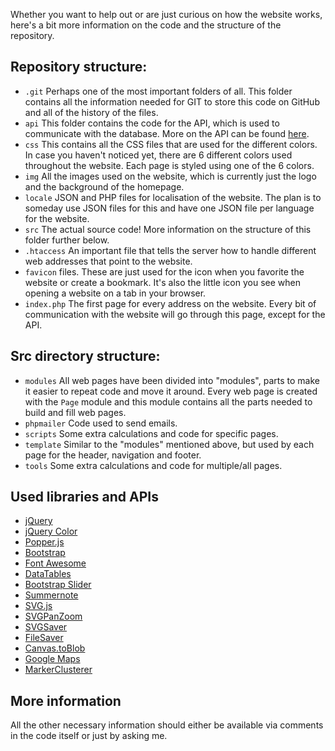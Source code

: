 Whether you want to help out or are just curious on how the website works, here's a bit more information on the code and the structure of the repository.

## Repository structure:
* `.git` Perhaps one of the most important folders of all. This folder contains all the information needed for GIT to store this code on GitHub and all of the history of the files.
* `api` This folder contains the code for the API, which is used to communicate with the database. More on the API can be found [here](https://github.com/ProDeoProductions/ProDeoWebsite/wiki/API).
* `css` This contains all the CSS files that are used for the different colors. In case you haven't noticed yet, there are 6 different colors used throughout the website. Each page is styled using one of the 6 colors.
* `img` All the images used on the website, which is currently just the logo and the background of the homepage.
* `locale` JSON and PHP files for localisation of the website. The plan is to someday use JSON files for this and have one JSON file per language for the website.
* `src` The actual source code! More information on the structure of this folder further below.
* `.htaccess` An important file that tells the server how to handle different web addresses that point to the website.
* `favicon` files. These are just used for the icon when you favorite the website or create a bookmark. It's also the little icon you see when opening a website on a tab in your browser.
* `index.php` The first page for every address on the website. Every bit of communication with the website will go through this page, except for the API. 

## Src directory structure:
* `modules` All web pages have been divided into "modules", parts to make it easier to repeat code and move it around. Every web page is created with the `Page` module and this module contains all the parts needed to build and fill web pages.
* `phpmailer` Code used to send emails.
* `scripts` Some extra calculations and code for specific pages.
* `template` Similar to the "modules" mentioned above, but used by each page for the header, navigation and footer.
* `tools` Some extra calculations and code for multiple/all pages.

## Used libraries and APIs
- [jQuery](https://api.jquery.com/)
- [jQuery Color](https://www.jsdelivr.com/package/npm/jquery-color)
- [Popper.js](popper.js.org)
- [Bootstrap](https://getbootstrap.com/docs/4.0/getting-started/introduction/)
- [Font Awesome](https://fontawesome.com/v4/icons/)
- [DataTables](https://datatables.net/)
- [Bootstrap Slider](https://seiyria.com/bootstrap-slider/)
- [Summernote](https://summernote.org/getting-started/)
- [SVG.js](https://svgjs.dev/docs/3.0/)
- [SVGPanZoom](https://github.com/bumbu/svg-pan-zoom)
- [SVGSaver](https://github.com/Hypercubed/svgsaver)
- [FileSaver](https://github.com/eligrey/FileSaver.js)
- [Canvas.toBlob](https://github.com/eligrey/canvas-toBlob.js)
- [Google Maps](https://developers.google.com/maps/documentation/javascript)
- [MarkerClusterer](https://googlemaps.github.io/js-markerclusterer/)

## More information
All the other necessary information should either be available via comments in the code itself or just by asking me.

